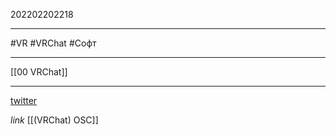 202202202218
***
#VR #VRChat #Софт 
***
[[00 VRChat]]
***
[twitter](https://twitter.com/meshi0217_vrc/status/1495329174349029377)

*link*
[[(VRChat) OSC]]